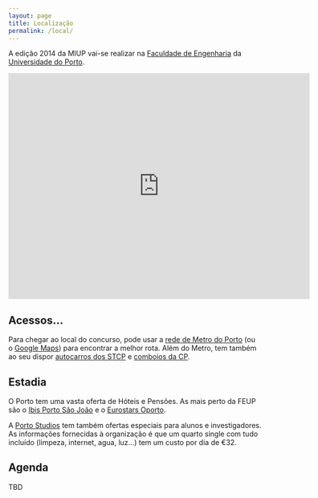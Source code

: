 ```yaml
---
layout: page
title: Localização
permalink: /local/
---
```


A edição 2014 da MIUP vai-se realizar na [Faculdade de Engenharia](http://www.fe.up.pt) da [Universidade do Porto](http://www.up.pt).

<iframe src="https://www.google.com/maps/embed?pb=!1m14!1m8!1m3!1d6006.113427261338!2d-8.5985866!3d41.1769302!3m2!1i1024!2i768!4f13.1!3m3!1m2!1s0xd246440ce4b5269%3A0x35e8037791644ddf!2sFaculdade+de+Engenharia+da+Universidade+do+Porto!5e0!3m2!1sen!2s!4v1413387261947" width="600" height="450" frameborder="0" style="border:0"></iframe>

## Acessos...

Para chegar ao local do concurso, pode usar a [rede de Metro do Porto](http://www.metrodoporto.pt/DownloadById.aspx?documentoid=19927) (ou o [Google Maps](https://www.google.com/maps/place/Faculdade+de+Engenharia+da+Universidade+do+Porto/@41.1769302,-8.5985866,16z/data=!4m2!3m1!1s0xd246440ce4b5269:0x35e8037791644ddf)) para encontrar a melhor rota. Além do Metro, tem também ao seu dispor [autocarros dos STCP](http://www.stcp.pt/) e [comboios da CP](http://www.cp.pt/).

## Estadia

O Porto tem uma vasta oferta de Hóteis e Pensões. As mais perto da FEUP são o [Ibis Porto São João](http://ibis-porto-sao-joao.hotel-rez.com/index.htm?lbl=ggl-en&gclid=Cj0KEQjwtvihBRCd8fyrtfHRlJEBEiQAQcubtOzbuBDogJQpgzU49_HftbSy8VE0m-gXZt7QZfKI98EaAvkk8P8HAQ) e o [Eurostars Oporto](http://www.eurostarsoporto.com/EN/hotel.html).

A [Porto Studios](http://www.portostudios.com/espacos/) tem também ofertas especiais para alunos e investigadores. As informações fornecidas à organização é que um quarto single com tudo incluído (limpeza, internet, agua, luz...) tem um custo por dia de €32.

## Agenda

TBD
